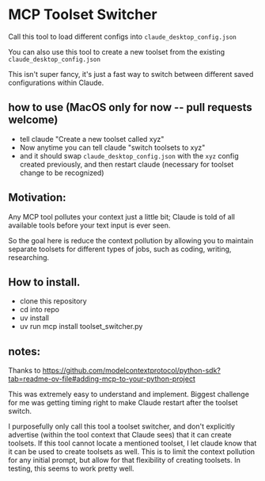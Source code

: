 # MCP Toolset Switcher
Call this tool to load different configs into `claude_desktop_config.json`

You can also use this tool to create a new toolset from the existing `claude_desktop_config.json`

This isn't super fancy, it's just a fast way to switch between different saved configurations within Claude.

## how to use  (MacOS only for now -- pull requests welcome)
- tell claude "Create a new toolset called xyz"
- Now anytime you can tell claude "switch toolsets to xyz"
- and it should swap `claude_desktop_config.json` with the `xyz` config created previously, and then restart claude (necessary for toolset change to be recognized)

## Motivation:
Any MCP tool pollutes your context just a little bit; Claude is told of all available tools before your text input is ever seen.

So the goal here is reduce the context pollution by allowing you to maintain separate toolsets for different types of jobs, such as coding, writing, researching.

## How to install.
- clone this repository
- cd into repo
- uv install
- uv run mcp install toolset_switcher.py


## notes:
Thanks to https://github.com/modelcontextprotocol/python-sdk?tab=readme-ov-file#adding-mcp-to-your-python-project

This was extremely easy to understand and implement. Biggest challenge for me was getting timing right to make Claude restart after the toolset switch.

I purposefully only call this tool a toolset switcher, and don't explicitly advertise (within the tool context that Claude sees) that it can create toolsets. If this tool cannot locate a mentioned toolset, I let claude know that it can be used to create toolsets as well. This is to limit the context pollution for any initial prompt, but allow for that flexibility of creating toolsets. In testing, this seems to work pretty well.
